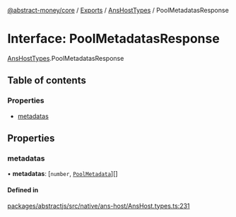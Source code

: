 [@abstract-money/core](../README.md) / [Exports](../modules.md) / [AnsHostTypes](../modules/AnsHostTypes.md) / PoolMetadatasResponse

# Interface: PoolMetadatasResponse

[AnsHostTypes](../modules/AnsHostTypes.md).PoolMetadatasResponse

## Table of contents

### Properties

- [metadatas](AnsHostTypes.PoolMetadatasResponse.md#metadatas)

## Properties

### metadatas

• **metadatas**: [`number`, [`PoolMetadata`](AnsHostTypes.PoolMetadata.md)][]

#### Defined in

[packages/abstractjs/src/native/ans-host/AnsHost.types.ts:231](https://github.com/AbstractSDK/frontend/blob/07410073/packages/abstractjs/src/native/ans-host/AnsHost.types.ts#L231)

